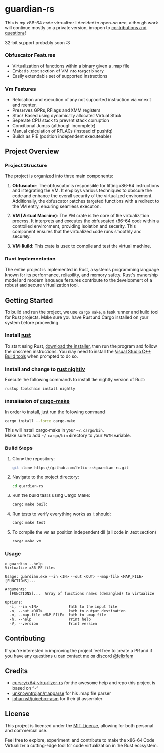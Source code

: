 # guardian-rs
This is my x86-64 code virtualizer I decided to open-source, although work will continue mostly on a private version, im open to [contributions and questions](#contributing)!

32-bit support probably soon :3

### Obfuscator Features
- Virtualization of functions within a binary given a .map file
- Embeds .text section of VM into target binary
- Easily extendable set of supported instructions

### Vm Features
- Relocation and execution of any not supported instruction via vmexit and reenter.
- Preserves GPRs, RFlags and XMM registers
- Stack Based using dynamically allocated Virtual Stack
- Seperate CPU stack to prevent stack corruption
- Conditional Jumps (although incomplete)
- Manual calculation of RFLAGs (instead of pushfq)
- Builds as PIE (position independent executeable)

## Project Overview

### Project Structure

The project is organized into three main components:

1. **Obfuscator**: The obfuscator is responsible for lifting x86-64 instructions and integrating the VM. It employs various techniques to obscure the code and enhance the overall security of the virtualized environment. Additionally, the obfuscator patches targeted functions with a redirect to the VM entry, ensuring seamless execution.

2. **VM (Virtual Machine)**: The VM crate is the core of the virtualization process. It interprets and executes the obfuscated x86-64 code within a controlled environment, providing isolation and security. This component ensures that the virtualized code runs smoothly and securely.

3. **VM-Build**: This crate is used to compile and test the virtual machine.

### Rust Implementation

The entire project is implemented in Rust, a systems programming language known for its performance, reliability, and memory safety. Rust's ownership model and modern language features contribute to the development of a robust and secure virtualization tool.

## Getting Started

To build and run the project, we use `cargo make`, a task runner and build tool for Rust projects. Make sure you have Rust and Cargo installed on your system before proceeding.

### Install [rust](https://www.rust-lang.org/tools/install)

To start using Rust, [download the installer](https://www.rust-lang.org/tools/install), then run the program and follow the onscreen instructions. You may need to install the [Visual Studio C++ Build tools](https://visualstudio.microsoft.com/visual-cpp-build-tools/) when prompted to do so.


### Install and change to [rust nightly](https://rust-lang.github.io/rustup/concepts/channels.html)

Execute the following commands to install the nightly version of Rust:

```powershell
rustup toolchain install nightly
```

### Installation of [cargo-make](https://github.com/sagiegurari/cargo-make)
In order to install, just run the following command

```sh
cargo install --force cargo-make
```

This will install cargo-make in your `~/.cargo/bin`.<br>
Make sure to add `~/.cargo/bin` directory to your `PATH` variable.<br>

### Build Steps

1. Clone the repository:
   ```bash
   git clone https://github.com/felix-rs/guardian-rs.git
   ```

2. Navigate to the project directory:
   ```bash
   cd guardian-rs
   ```

3. Run the build tasks using Cargo Make:
   ```bash
   cargo make build
   ```

4. Run tests to verify everything works as it should:
   ```bash
   cargo make test
   ```
5. To compile the vm as position independent dll (all code in .text section)
   ```bash
   cargo make vm
   ```

### Usage

```console
> guardian --help
Virtualize x86 PE files

Usage: guardian.exe --in <IN> --out <OUT> --map-file <MAP_FILE> [FUNCTIONS]...

Arguments:
  [FUNCTIONS]...  Array of functions names (demangled) to virtualize

Options:
  -i, --in <IN>              Path to the input file
  -o, --out <OUT>            Path to output destination
  -m, --map-file <MAP_FILE>  Path to .map file
  -h, --help                 Print help
  -V, --version              Print version
```

## Contributing

If you're interested in improving the project feel free to create a PR
and if you have any questions u can contact me on discord [@felixfem](https://discordapp.com/users/660564083355156504)

## Credits
- [cursey/x64-virtualizer-rs](https://github.com/cursey/x64-virtualizer-rs)
for the awesome help and repo this project is based on ^-^
- [unknowntrojan/mapparse](https://github.com/unknowntrojan/mapparse) for his .map file parser
- [johannst/juicebox-asm](https://github.com/johannst/juicebox-asm/tree/main) for their jit assembler

## License

This project is licensed under the [MIT License](LICENSE), allowing for both personal and commercial use.

Feel free to explore, experiment, and contribute to make the x86-64 Code Virtualizer a cutting-edge tool for code virtualization in the Rust ecosystem.
